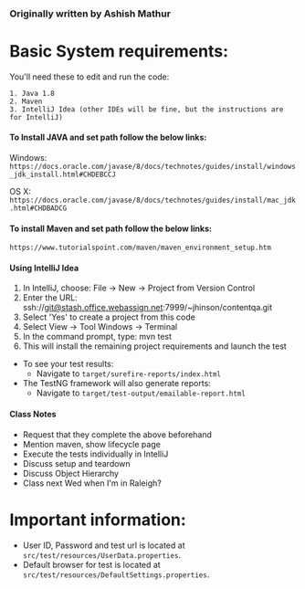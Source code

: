 ####
### Originally written by Ashish Mathur
####
# Basic System requirements:
You'll need these to edit and run the code:
```
1. Java 1.8
2. Maven
3. IntelliJ Idea (other IDEs will be fine, but the instructions are for IntelliJ)
```

#### To Install JAVA and set path follow the below links:
Windows: `https://docs.oracle.com/javase/8/docs/technotes/guides/install/windows_jdk_install.html#CHDEBCCJ`

OS X: `https://docs.oracle.com/javase/8/docs/technotes/guides/install/mac_jdk.html#CHDBADCG`

#### To install Maven and set path follow the below links:
`https://www.tutorialspoint.com/maven/maven_environment_setup.htm`

#### Using IntelliJ Idea ####
1. In IntelliJ, choose: File -> New -> Project from Version Control
1. Enter the URL: ssh://git@stash.office.webassign.net:7999/~jhinson/contentqa.git
1. Select 'Yes' to create a project from this code
1. Select View -> Tool Windows -> Terminal
1. In the command prompt, type: mvn test
1. This will install the remaining project requirements and launch the test
* To see your test results:
   - Navigate to `target/surefire-reports/index.html`
* The TestNG framework will also generate reports:
   - Navigate to `target/test-output/emailable-report.html`

#### Class Notes
* Request that they complete the above beforehand
* Mention maven, show lifecycle page
* Execute the tests individually in IntelliJ
* Discuss setup and teardown
* Discuss Object Hierarchy
* Class next Wed when I'm in Raleigh?

# Important information:
- User ID, Password and test url is located at `src/test/resources/UserData.properties`.
- Default browser for test is located at `src/test/resources/DefaultSettings.properties`. 

